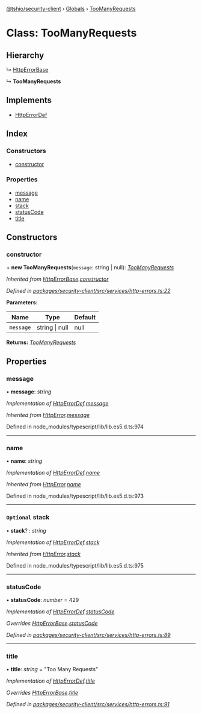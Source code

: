 [@tshio/security-client](../README.md) › [Globals](../globals.md) › [TooManyRequests](toomanyrequests.md)

# Class: TooManyRequests

## Hierarchy

  ↳ [HttpErrorBase](httperrorbase.md)

  ↳ **TooManyRequests**

## Implements

* [HttpErrorDef](../interfaces/httperrordef.md)

## Index

### Constructors

* [constructor](toomanyrequests.md#markdown-header-constructor)

### Properties

* [message](toomanyrequests.md#markdown-header-message)
* [name](toomanyrequests.md#markdown-header-name)
* [stack](toomanyrequests.md#markdown-header-optional-stack)
* [statusCode](toomanyrequests.md#markdown-header-statuscode)
* [title](toomanyrequests.md#markdown-header-title)

## Constructors

###  constructor

\+ **new TooManyRequests**(`message`: string | null): *[TooManyRequests](toomanyrequests.md)*

*Inherited from [HttpErrorBase](httperrorbase.md).[constructor](httperrorbase.md#markdown-header-constructor)*

*Defined in [packages/security-client/src/services/http-errors.ts:22](https://github.com/TheSoftwareHouse/rad-modules-tools/blob/afe5496/packages/security-client/src/services/http-errors.ts#L22)*

**Parameters:**

Name | Type | Default |
------ | ------ | ------ |
`message` | string &#124; null | null |

**Returns:** *[TooManyRequests](toomanyrequests.md)*

## Properties

###  message

• **message**: *string*

*Implementation of [HttpErrorDef](../interfaces/httperrordef.md).[message](../interfaces/httperrordef.md#markdown-header-message)*

*Inherited from [HttpError](../interfaces/httperror.md).[message](../interfaces/httperror.md#markdown-header-message)*

Defined in node_modules/typescript/lib/lib.es5.d.ts:974

___

###  name

• **name**: *string*

*Implementation of [HttpErrorDef](../interfaces/httperrordef.md).[name](../interfaces/httperrordef.md#markdown-header-name)*

*Inherited from [HttpError](../interfaces/httperror.md).[name](../interfaces/httperror.md#markdown-header-name)*

Defined in node_modules/typescript/lib/lib.es5.d.ts:973

___

### `Optional` stack

• **stack**? : *string*

*Implementation of [HttpErrorDef](../interfaces/httperrordef.md).[stack](../interfaces/httperrordef.md#markdown-header-optional-stack)*

*Inherited from [HttpError](../interfaces/httperror.md).[stack](../interfaces/httperror.md#markdown-header-optional-stack)*

Defined in node_modules/typescript/lib/lib.es5.d.ts:975

___

###  statusCode

• **statusCode**: *number* = 429

*Implementation of [HttpErrorDef](../interfaces/httperrordef.md).[statusCode](../interfaces/httperrordef.md#markdown-header-statuscode)*

*Overrides [HttpErrorBase](httperrorbase.md).[statusCode](httperrorbase.md#markdown-header-statuscode)*

*Defined in [packages/security-client/src/services/http-errors.ts:89](https://github.com/TheSoftwareHouse/rad-modules-tools/blob/afe5496/packages/security-client/src/services/http-errors.ts#L89)*

___

###  title

• **title**: *string* = "Too Many Requests"

*Implementation of [HttpErrorDef](../interfaces/httperrordef.md).[title](../interfaces/httperrordef.md#markdown-header-title)*

*Overrides [HttpErrorBase](httperrorbase.md).[title](httperrorbase.md#markdown-header-title)*

*Defined in [packages/security-client/src/services/http-errors.ts:91](https://github.com/TheSoftwareHouse/rad-modules-tools/blob/afe5496/packages/security-client/src/services/http-errors.ts#L91)*
